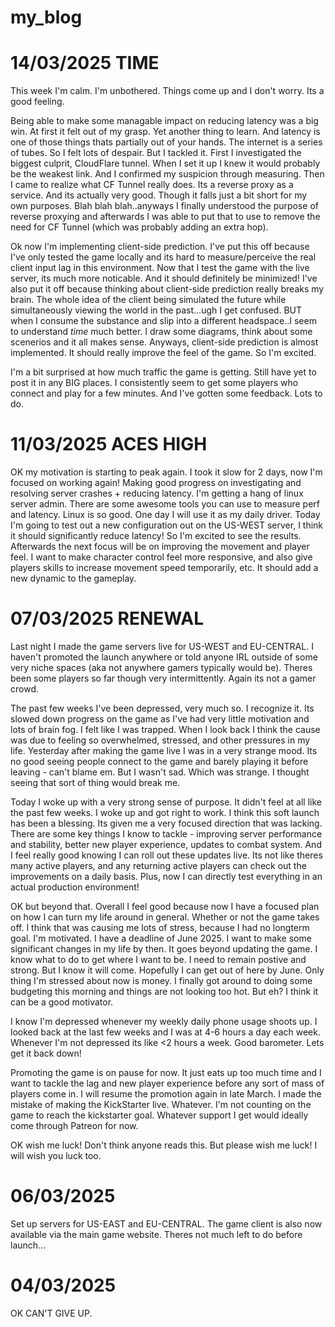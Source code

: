 # my_blog

# 14/03/2025 TIME

This week I'm calm. I'm unbothered. Things come up and I don't worry. Its a good feeling. 

Being able to make some managable impact on reducing latency was a big win. At first it felt out of my grasp. Yet another thing to learn. And latency is one of those things thats partially out of your hands. The internet is a series of tubes. So I felt lots of despair. But I tackled it. First I investigated the biggest culprit, CloudFlare tunnel. When I set it up I knew it would probably be the weakest link. And I confirmed my suspicion through measuring. Then I came to realize what CF Tunnel really does. Its a reverse proxy as a service. And its actually very good. Though it falls just a bit short for my own purposes. Blah blah blah..anyways I finally understood the purpose of reverse proxying and afterwards I was able to put that to use to remove the need for CF Tunnel (which was probably adding an extra hop). 

Ok now I'm  implementing client-side prediction. I've put this off because I've only tested the game locally and its hard to measure/perceive the real client input lag in this environment. Now that I test the game with the live server, its much more noticable. And it should definitely be minimized!
I've also put it off because thinking about client-side prediction really breaks my brain. The whole idea of the client being simulated the future while simultaneously viewing the world in the past...ugh I get confused. BUT when I consume the substance and slip into a different headspace..I seem to understand *time* much better. I draw some diagrams, think about some scenerios and it all makes sense. Anyways, client-side prediction is almost implemented. It should really improve the feel of the game. So I'm excited.

I'm a bit surprised at how much traffic the game is getting. Still have yet to post it in any BIG places. I consistently seem to get some players who connect and play for a few minutes. And I've gotten some feedback. Lots to do.



# 11/03/2025 ACES HIGH

OK my motivation is starting to peak again. I took it slow for 2 days, now I'm focused on working again! Making good progress on investigating and resolving server crashes + reducing latency. I'm getting a hang of linux server admin. There are some awesome tools you can use to measure perf and latency. Linux is so good. One day I will use it as my daily driver. Today I'm going to test out a new configuration out on the US-WEST server, I think it should significantly reduce latency! So I'm excited to see the results. Afterwards the next focus will be on improving the movement and player feel. I want to make character control feel more responsive, and also give players skills to increase movement speed temporarily, etc. It should add a new dynamic to the gameplay. 

# 07/03/2025 RENEWAL

Last night I made the game servers live for US-WEST and EU-CENTRAL. I haven't promoted the launch anywhere or told anyone IRL outside of some very niche spaces (aka not anywhere gamers typically would be).  Theres been some players so far though very intermittently. Again its not a gamer crowd.

The past few weeks I've been depressed, very much so. I recognize it. Its slowed down progress on the game as I've had very little motivation and lots of brain fog. I felt like I was trapped. When I look back I think the cause was due to feeling so overwhelmed, stressed, and other pressures in my life. Yesterday after making the game live I was in a very strange mood. Its no good seeing people connect to the game and barely playing it before leaving - can't blame em. But I wasn't sad. Which was strange. I thought seeing that sort of thing would break me.

Today I woke up with a very strong sense of purpose. It didn't feel at all like the past few weeks. I woke up and got right to work. I think this soft launch has been a blessing. Its given me a very focused direction that was lacking. There are some key things I know to tackle - improving server performance and stability, better new player experience, updates to combat system. And I feel really good knowing I can roll out these updates live. Its not like theres many active players, and any returning active players can check out the improvements on a daily basis. Plus, now I can directly test everything in an actual production environment!

OK but beyond that. Overall I feel good because now I have a focused plan on how I can turn my life around in general. Whether or not the game takes off. I think that was causing me lots of stress, because I had no longterm goal. I'm motivated. I have a deadline of June 2025. I want to make some significant changes in my life by then. It goes beyond updating the game. I know what to do to get where I want to be. I need to remain postive and strong. But I know it will come. Hopefully I can get out of here by June. Only thing I'm stressed about now is money. I finally got around to doing some budgeting this morning and things are not looking too hot. But eh? I think it can be a good motivator.

I know I'm depressed whenever my weekly daily phone usage shoots up. I looked back at the last few weeks and I was at 4-6 hours a day each week. Whenever I'm not depressed its like <2 hours a week. Good barometer. Lets get it back down!

Promoting the game is on pause for now. It just eats up too much time and I want to tackle the lag and new player experience before any sort of mass of players come in. I will resume the promotion again in late March.
I made the mistake of making the KickStarter live. Whatever. I'm not counting on the game to reach the kickstarter goal. Whatever support I get would ideally come through Patreon for now. 


OK wish me luck! Don't think anyone reads this. But please wish me luck! I will wish you luck too.




# 06/03/2025

Set up servers for US-EAST and EU-CENTRAL. The game client is also now available via the main game website. Theres not much left to do before launch...


# 04/03/2025 

OK CAN'T GIVE UP. 
